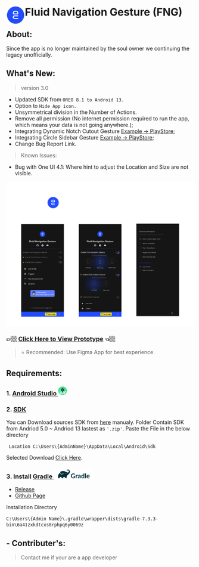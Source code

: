 
# <img align="left" src="/app/resources/res/mipmap-xxxhdpi-v4/ic_launcher.png" height=50 width=50/><p align="left">Fluid Navigation Gesture (FNG)</p>

## About:
   Since the app is no longer maintained by the soul owner we continuing the legacy unofficially.

## What's New:

 >version 3.0

- Updated SDK from `OREO 8.1 to Android 13.`
- Option to `Hide App icon.`
- Unsymmetrical division in the Number of Actions.
- Remove all permission (No internet permission required to run the app, which means your data is not going anywhere.);
- Integrating Dynamic Notch Cutout Gesture [Example → PlayStore](https://play.google.com/store/apps/details?id=com.dynamic.notifications);
- Integrating Circle Sidebar Gesture [Example → PlayStore](https://play.google.com/store/apps/details?id=com.zeeshan.circlesidebar);
- Change Bug Report Link.

 >Known Issues:

- Bug with One UI 4.1: Where hint to adjust the Location and Size are not visible.

<img align="center" src="/Preview 2.png" />

### 👉🏼 [Click Here to View Prototype](https://www.figma.com/proto/mBgc3PmCIkM0hG3isAGR6p/Fluid-Navigation-Gesture?node-id=4%3A2&scaling=scale-down&page-id=0%3A1&starting-point-node-id=4%3A2) 👈🏼  
>⭐ Recommended: Use Figma App for best experience.

## Requirements:

### 1. [Android Studio  <img src="Android Studio Icon.png" height=24 width=24 />](https://developer.android.com/studio)

### 2. [SDK](https://developer.android.com/studio/releases/platforms)
    
You can Download sources SDK from [here]() manualy. Folder Contain SDK from Andriod 5.0 ~ Andriod 13 lastest as `'.zip'`. Paste the File in the below directory

     Location C:\Users\{AdminName}\AppData\Local\Android\Sdk

Selected Download [Click Here]().

### 3. Install [Gradle <img src="gradle.png" height="25" width="107" />](https://gradle.org/)
 - [Release](https://gradle.org/releases/)
 - [Github Page](https://github.com/gradle/gradle)
 
 Installation Directory
 
    C:\Users\{Admin Name}\.gradle\wrapper\dists\gradle-7.3.3-bin\6a41zxkdtcxs8rphpq6y0069z
 
## - Contributer's: 
>Contact me if your are a app developer
